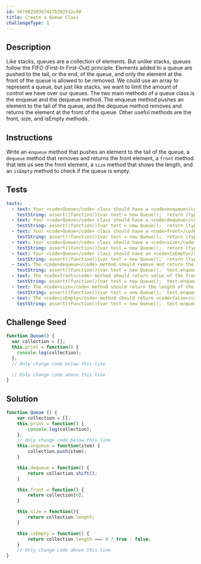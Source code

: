 ```yaml
---
id: 587d8250367417b2b2512c60
title: Create a Queue Class
challengeType: 1
---
```


## Description
<section id='description'>
Like stacks, queues are a collection of elements. But unlike stacks, queues follow the FIFO (First-In First-Out) principle. Elements added to a queue are pushed to the tail, or the end, of the queue, and only the element at the front of the queue is allowed to be removed.
We could use an array to represent a queue, but just like stacks, we want to limit the amount of control we have over our queues.
The two main methods of a queue class is the enqueue and the dequeue method. The enqueue method pushes an element to the tail of the queue, and the dequeue method removes and returns the element at the front of the queue. Other useful methods are the front, size, and isEmpty methods.
</section>

## Instructions
<section id='instructions'>
Write an <code>enqueue</code> method that pushes an element to the tail of the queue, a <code>dequeue</code> method that removes and returns the front element, a <code>front</code> method that lets us see the front element, a <code>size</code> method that shows the length, and an <code>isEmpty</code> method to check if the queue is empty.
</section>

## Tests
<section id='tests'>

```yml
tests:
  - text: Your <code>Queue</code> class should have a <code>enqueue</code> method.
    testString: assert((function(){var test = new Queue();  return (typeof test.enqueue === 'function')}()));
  - text: Your <code>Queue</code> class should have a <code>dequeue</code> method.
    testString: assert((function(){var test = new Queue();  return (typeof test.dequeue === 'function')}()));
  - text: Your <code>Queue</code> class should have a <code>front</code> method.
    testString: assert((function(){var test = new Queue();  return (typeof test.front === 'function')}()));
  - text: Your <code>Queue</code> class should have a <code>size</code> method.
    testString: assert((function(){var test = new Queue();  return (typeof test.size === 'function')}()));
  - text: Your <code>Queue</code> class should have an <code>isEmpty</code> method.
    testString: assert((function(){var test = new Queue();  return (typeof test.isEmpty === 'function')}()));
  - text: The <code>dequeue</code> method should remove and return the front element of the queue
    testString: assert((function(){var test = new Queue();  test.enqueue('Smith'); test.enqueue('John'); return (test.dequeue() === 'Smith')}()));
  - text: The <code>front</code> method should return value of the front element of the queue
    testString: assert((function(){var test = new Queue();  test.enqueue('Smith'); test.enqueue('John'); return (test.front() === 'Smith')}()));
  - text: The <code>size</code> method should return the length of the queue
    testString: assert((function(){var test = new Queue();  test.enqueue('Smith'); return (test.size() === 1)}()));
  - text: The <code>isEmpty</code> method should return <code>false</code> if there are elements in the queue
    testString: assert((function(){var test = new Queue();  test.enqueue('Smith'); return !(test.isEmpty())}()));
```

</section>

## Challenge Seed

<section id='challengeSeed'>

<div id='js-seed'>

```js
function Queue() {
  var collection = [];
  this.print = function() {
    console.log(collection);
  };
  // Only change code below this line

  // Only change code above this line
}
```

</div>
</section>

## Solution
<section id='solution'>

```js
function Queue () { 
    var collection = [];
    this.print = function() {
        console.log(collection);
    };
    // Only change code below this line
    this.enqueue = function(item) {
        collection.push(item);
    }

    this.dequeue = function() {
        return collection.shift();
    }

    this.front = function() {
        return collection[0];
    }

    this.size = function(){
        return collection.length;
    }

    this.isEmpty = function() {
        return collection.length === 0 ? true : false;
    }
    // Only change code above this line
}
```
</section>
